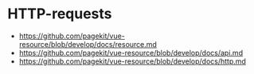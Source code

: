 # HTTP-requests

* https://github.com/pagekit/vue-resource/blob/develop/docs/resource.md
* https://github.com/pagekit/vue-resource/blob/develop/docs/api.md
* https://github.com/pagekit/vue-resource/blob/develop/docs/http.md